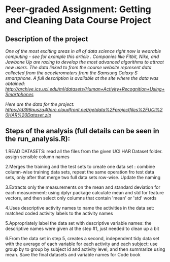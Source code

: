 # Peer-graded Assignment: Getting and Cleaning Data Course Project

## Description of the project
*One of the most exciting areas in all of data science right now is wearable computing - see for example this article . Companies like Fitbit, Nike, and Jawbone Up are racing to develop the most advanced algorithms to attract new users. The data linked to from the course website represent data collected from the accelerometers from the Samsung Galaxy S smartphone. A full description is available at the site where the data was obtained:*
*http://archive.ics.uci.edu/ml/datasets/Human+Activity+Recognition+Using+Smartphones*

*Here are the data for the project:*
*https://d396qusza40orc.cloudfront.net/getdata%2Fprojectfiles%2FUCI%20HAR%20Dataset.zip*


## Steps of the analysis (full details can be seen in the run_analysis.R):

1.READ DATASETS: read all the files from the given UCI HAR Dataset folder. assign sensible column names

2.Merges the training and the test sets to create one data set : combine column-wise training data sets, repeat the same operation fro test data sets, only after that merge two full data sets row-wise. Update the naming

3.Extracts only the measurements on the mean and standard deviation for each measurement: using dplyr package calculate mean and std for feature vectors, and then select only columns that contain 'mean' or 'std' words

4.Uses descriptive activity names to name the activities in the data set: matched coded activity labels to the activity names

5.Appropriately label the data set with descriptive variable names: the descriptive names were given at the step #1, just needed to clean up a bit

6.From the data set in step 5, creates a second, independent tidy data set with the average of each variable for each activity and each subject: use group by to group by subject id and activity level, and then summarize using mean. Save the final datasets and variable names for Code book
